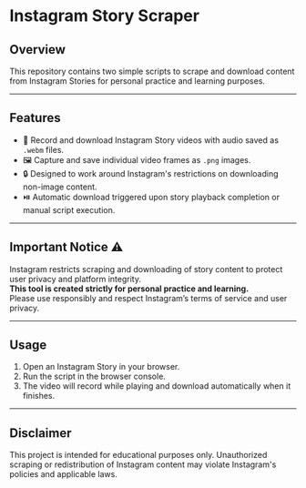 # Instagram Story Scraper

## Overview

This repository contains two simple scripts to scrape and download content from Instagram Stories for personal practice and learning purposes.

---

## Features

- 🎥 Record and download Instagram Story videos with audio saved as `.webm` files.
- 🖼️ Capture and save individual video frames as `.png` images.
- 🔒 Designed to work around Instagram's restrictions on downloading non-image content.
- ⏯️ Automatic download triggered upon story playback completion or manual script execution.

---

## Important Notice ⚠️

Instagram restricts scraping and downloading of story content to protect user privacy and platform integrity.  
**This tool is created strictly for personal practice and learning.**  
Please use responsibly and respect Instagram’s terms of service and user privacy.

---

## Usage

1. Open an Instagram Story in your browser.
2. Run the script in the browser console.
3. The video will record while playing and download automatically when it finishes.

---

## Disclaimer

This project is intended for educational purposes only. Unauthorized scraping or redistribution of Instagram content may violate Instagram's policies and applicable laws.

